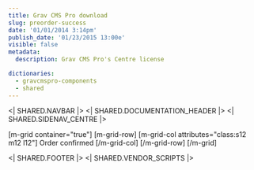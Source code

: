 ```yaml
---
title: Grav CMS Pro download
slug: preorder-success
date: '01/01/2014 3:14pm'
publish_date: '01/23/2015 13:00e'
visible: false
metadata:
  description: Grav CMS Pro's Centre license

dictionaries:
  - gravcmspro-components
  - shared
---
```


<| SHARED.NAVBAR |>
<| SHARED.DOCUMENTATION_HEADER |>
<| SHARED.SIDENAV_CENTRE |>

[m-grid container="true"]
  [m-grid-row]
    [m-grid-col attributes="class:s12 m12 l12"]
      Order confirmed
    [/m-grid-col]
  [/m-grid-row]
[/m-grid]

<| SHARED.FOOTER |>
<| SHARED.VENDOR_SCRIPTS |>
